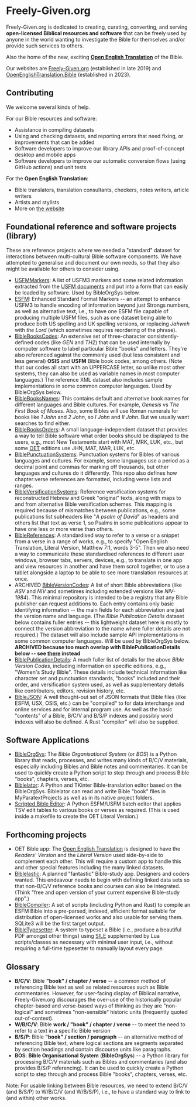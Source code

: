 # Freely-Given.org

Freely-Given.org is dedicated to creating, curating, converting, and serving **open-licensed
Biblical resources and software** that can be freely used by anyone in the world
wanting to investigate the Bible for themselves
and/or provide such services to others.

Also the home of the new, exciting **[Open English Translation](https://github.com/Freely-Given-org/OpenEnglishTranslation--OET)** of the Bible.

Our websites are [Freely-Given.org](https://Freely-Given.org) (established in late 2019) and [OpenEnglishTranslation.Bible](https://OpenEnglishTranslation.Bible) (established in 2023).

## Contributing

We welcome several kinds of help.

For our Bible resources and software:

- Assistance in compiling datasets
- Using and checking datasets, and reporting errors that need fixing, or improvements that can be added
- Software developers to improve our library APIs and proof-of-concept desktop and mobile apps
- Software developers to improve our automatic conversion flows (using GitHub actions) and unit tests

For the **Open English Translation**:

- Bible translators, translation consultants, checkers, notes writers, article writers
- Artists and stylists
- More on [the website](https://OpenEnglishTranslation.Bible/About/Partners)

## Foundational reference and software projects (library)

These are reference projects where we needed a "standard" dataset for interactions between multi-cultural Bible software components.
We have attempted to generalise and document our own needs,
so that they also might be available for others to consider using.

- [USFMMarkers](https://github.com/Freely-Given-org/USFMMarkers): A list of USFM3 markers and some related information extracted from the [USFM documents](https://ubsicap.github.io/usfm/) and put into a form that can easily be loaded by software. Used by BibleOrgSys below.
- [ESFM](https://github.com/Freely-Given-org/ESFM): Enhanced Standard Format Markers -- an attempt to enhance USFM3 to handle encoding of information beyond just Strongs numbers, as well as alternative text, i.e., to have one ESFM file capable of producing multiple USFM files, such as one dataset being able to produce both US spelling and UK spelling versions, or replacing *Jahweh* with *the Lord* (which sometimes requires reordering of the phrase).
- [BibleBooksCodes](https://github.com/Freely-Given-org/BibleBooksCodes): An extensive set of three-character consistently-defined codes (like *GEN* and *TH2*) that can be used internally by computer software to label particular Bible "books" and letters. They're also referenced against the commonly used (but less consistent and less general) **OSIS** and **USFM** Bible book codes, among others. (Note that our codes all start with an UPPERCASE letter, so unlike most other systems, they can also be used as variable names in most computer languages.) The reference XML dataset also includes sample implementations in some common computer languages. Used by BibleOrgSys below.
- [BibleBooksNames](https://github.com/Freely-Given-org/BibleBooksNames): This contains default and alternative book names for different languages and Bible cultures. For example, *Genesis* vs *The First Book of Moses*. Also, some Bibles will use Roman numerals for books like *1 John* and *2 John*, so *I John* and *II John*. But we usually want searches to find either.
- [BibleBooksOrders](https://github.com/Freely-Given-org/BibleBooksOrders): A small language-independent dataset that provides a way to tell Bible software what order books should be displayed to the users, e.g., most New Testaments start with MAT, MRK, LUK, etc., but some [OET](https://OpenEnglishTranslation.Bible) editions use JHN, MAT, MAR, LUK, etc.
- [BiblePunctuationSystems](https://github.com/Freely-Given-org/BiblePunctuationSystems): Punctuation systems for Bibles of various languages and cultures. For example, some languages use a period as a decimal point and commas for marking off thousands, but other languages and cultures do it differently. This repo also defines how chapter:verse references are formatted, including verse lists and ranges.
- [BibleVersificationSystems](https://github.com/Freely-Given-org/BibleVersificationSystems): Reference versification systems for reconstructed Hebrew and Greek "original" texts, along with maps to and from alternative Bible versification schemes. This mapping is required because of mismatches between publications, e.g., some publications list subheaders like "*A psalm of David*" as headers and others list that text as verse 1, so Psalms in some publications appear to have one less or more verse than others.
- [BibleReferences](https://github.com/Freely-Given-org/BibleReferences): A standardised way to refer to a verse or a snippet from a verse in a range of works, e.g., to specify "Open English Translation, Literal Version, Matthew 7:1, words 3-5". Then we also need a way to communicate these standardised references to different user windows, browser tabs, servers, devices, e.g., to translate in one app and view resources in another and have them scroll together, or to use a tablet alongside a laptop to be able to see more translation resources at once.
- ARCHIVED [BibleVersionCodes](https://github.com/Freely-Given-org/BibleVersionCodes): A list of short Bible abbreviations (like *ASV* and *NIV* and sometimes including extended versions like *NIV-1984*). This minimal repository is intended to be a registry that any Bible publisher can request additions to. Each entry contains only basic identifying information -- the main fields for each abbreviation are just the version name and language. (The *Bible Publication Details* dataset below contains fuller entries -- this lightweight dataset here is mostly to connect the version abbreviation to the name where fuller details are not required.) The dataset will also include sample API implementations in some common computer languages. Will be used by BibleOrgSys below. **ARCHIVED because too much overlap with BiblePublicationDetails below -- see [there](https://github.com/Freely-Given-org/BiblePublicationDetails) instead**
- [BiblePublicationDetails](https://github.com/Freely-Given-org/BiblePublicationDetails): A much fuller list of details for the above *Bible Version Codes*, including information on specific editions, e.g., "Women's Study Bible". These details include technical information like character set and punctuation standards, "books" included and their order, and versification system used, as well as supplementary details like contributors, editors, revision history, etc.
- [BibleJSON](https://github.com/Freely-Given-org/BibleJSON): A well thought-out set of JSON formats that Bible files (like ESFM, USX, OSIS, etc.) can be "compiled" to for data interchange and online services and for internal program use. As well as the basic "contents" of a Bible, B/C/V and B/S/P indexes and possibly word indexes will also be defined. A Rust "compiler" will also be supplied.

## Software Applications

- [BibleOrgSys](https://github.com/Freely-Given-org/BibleOrgSys): The *Bible Organisational System* (or *BOS*) is a Python library that reads, processes, and writes many kinds of B/C/V materials, especially including Bibles and Bible notes and commentaries. It can be used to quickly create a Python script to step through and process Bible "books", chapters, verses, etc.
- [Biblelator](https://github.com/Freely-Given-org/Biblelator): A Python and TKinter Bible-translation editor based on the BibleOrgSys. Biblelator can read and write Bible "book" files in MyParatextProjects as well as in its native project folders.
- [Scripted Bible Editor](https://github.com/Freely-Given-org/ScriptedBibleEditor): A Python ESFM/USFM batch editor that applies TSV edit tables to various books or verses as required. (This is used inside a makefile to create the OET Literal Version.)

## Forthcoming projects

- OET Bible app: The [Open English Translation](https://OpenEnglishTranslation.Bible) is designed to have the *Readers' Version* and the *Literal Version* used side-by-side to complement each other. This will require a custom app to handle this and other special features including the many linked datasets.
- [Biblelastic](https://github.com/Freely-Given-org/Biblelastic): A planned "fantastic" Bible-study app. Designers and coders wanted. This endeavour needs to begin with defining linked data sets so that non-B/C/V reference books and courses can also be integrated. (Think "free and open version of your current expensive Bible-study app".)
- [BibleCompiler](https://github.com/Freely-Given-org/BibleCompiler): A set of scripts (including Python and Rust) to compile an ESFM Bible into a pre-parsed, indexed, efficient format suitable for distribution of open-licensed works and also usable for serving them. SQLite3 will be the first target output.
- [BibleTypesetter](https://github.com/Freely-Given-org/BibleTypesetter): A system to typeset a Bible (i.e., produce a beautiful PDF amongst other things) using [SILE](https://sile-typesetter.org/) supplemented by Lua scripts/classes as necessary with minimal user input, i.e., without requiring a full-time typesetter to manually layout every page.

## Glossary

- **B/C/V**: Bible **"book" / chapter / verse** -- a common method of referencing Bible text as well as related resources such as Bible commentaries. However, for user-facing display of Biblical narrative, Freely-Given.org discourages the over-use of the historically popular chapter-based and verse-based ways of thinking as they are "non-logical" and sometimes "non-sensible" historic units (frequently quoted out-of-context).
- **W/B/C/V**: Bible **work / "book" / chapter / verse** -- to meet the need to refer to a text in a specific Bible version
- **B/S/P**: Bible **"book" / section / paragraph** -- an alternative method of referencing Bible text, where logical sections are segments separated by section headings and contain discourse units like paragraphs.
- **BOS**: **Bible Organisational System** (**BibleOrgSys**) -- a Python library for processing B/C/V materials such as Bibles and commentaries (and also provides B/S/P referencing). It can be used to quickly create a Python script to step through and process Bible "books", chapters, verses, etc.

Note: For usable linking between Bible resources, we need to extend B/C/V (and B/S/P) to W/B/C/V (and W/B/S/P), i.e., to have a standard way to link to (and within) other works.
